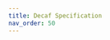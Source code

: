 ```yaml
---
title: Decaf Specification
nav_order: 50
---
```


<object data="assets/documents/decaf-specification.pdf" width="100%" height="1000" type='application/pdf'></object>
